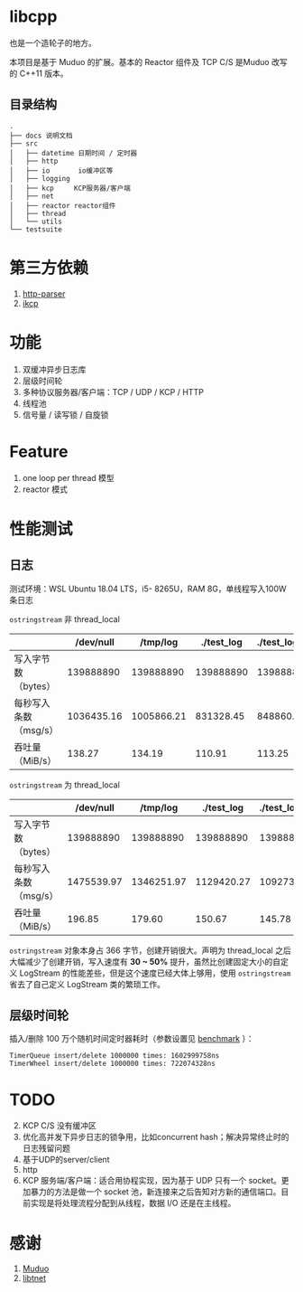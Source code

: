 # libcpp
也是一个造轮子的地方。

本项目是基于 Muduo 的扩展。基本的 Reactor 组件及 TCP C/S 是Muduo 改写的 C++11 版本。 

## 目录结构

```
.
├── docs 说明文档
├── src
│   ├── datetime 日期时间 / 定时器 
│   ├── http     
│   ├── io       io缓冲区等
│   ├── logging
│   ├── kcp     KCP服务器/客户端
│   ├── net
│   ├── reactor reactor组件
│   ├── thread  
│   └── utils
└── testsuite
```

# 第三方依赖

1. [http-parser]( https://github.com/nodejs/http-parser ) 
2. [ikcp]() 

# 功能

1. 双缓冲异步日志库
2. 层级时间轮
3. 多种协议服务器/客户端：TCP / UDP / KCP / HTTP
4. 线程池
5. 信号量 / 读写锁 / 自旋锁

# Feature

1. one loop per thread 模型
2. reactor 模式

# 性能测试

## 日志
测试环境：WSL Ubuntu 18.04 LTS，i5- 8265U，RAM 8G，单线程写入100W条日志

`ostringstream` 非 thread_local 

|                       | /dev/null  | /tmp/log   | ./test_log | ./test_log_mt |
| --------------------- | ---------- | ---------- | ---------- | ------------- |
| 写入字节数（bytes）   | 139888890  | 139888890  | 139888890  | 139888890     |
| 每秒写入条数（msg/s） | 1036435.16 | 1005866.21 | 831328.45  | 848860.40     |
| 吞吐量（MiB/s）       | 138.27     | 134.19     | 110.91     | 113.25        |

`ostringstream` 为 thread_local 

|                       | /dev/null  | /tmp/log   | ./test_log | ./test_log_mt |
| --------------------- | ---------- | ---------- | ---------- | ------------- |
| 写入字节数（bytes）   | 139888890  | 139888890  | 139888890  | 139888890     |
| 每秒写入条数（msg/s） | 1475539.97 | 1346251.97 | 1129420.27 | 1092732.56    |
| 吞吐量（MiB/s）       | 196.85     | 179.60     | 150.67     | 145.78        |

`ostringstream` 对象本身占 366 字节，创建开销很大。声明为 thread_local 之后大幅减少了创建开销，写入速度有 **30 ~ 50%** 提升，虽然比创建固定大小的自定义 LogStream 的性能差些，但是这个速度已经大体上够用，使用 `ostringstream` 省去了自己定义 LogStream 类的繁琐工作。
## 层级时间轮

插入/删除 100 万个随机时间定时器耗时（参数设置见 [benchmark](./testsuite/datetime/benchmark.cc) ）：

```shell
TimerQueue insert/delete 1000000 times: 1602999758ns
TimerWheel insert/delete 1000000 times: 722074328ns
```



# TODO

2. KCP C/S 没有缓冲区
3. 优化高并发下异步日志的锁争用，比如concurrent hash；解决异常终止时的日志残留问题
5. 基于UDP的server/client
6. http
8. KCP 服务端/客户端：适合用协程实现，因为基于 UDP 只有一个 socket。更加暴力的方法是做一个 socket 池，新连接来之后告知对方新的通信端口。目前实现是将处理流程分配到从线程，数据 I/O 还是在主线程。



# 感谢

1. [Muduo]( https://github.com/chenshuo/muduo )
3. [libtnet]( https://github.com/siddontang/libtnet ) 
